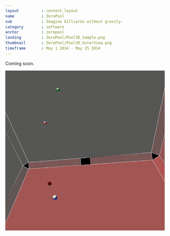 ```yaml
---
layout          : content_layout
name            : ZeroPool
sub             : Imagine billiards without gravity.
category        : software
anchor          : zeropool
landing         : ZeroPool/Pool3D_Sample.png
thumbnail		: ZeroPool/Pool3D_OuterView.png
timeframe       : May 1 2014 - May 25 2014
---
```



Coming soon.

![Here is the main screenshot](/res/img/src/ZeroPool/main.JPG)

